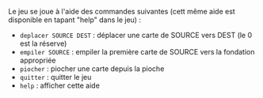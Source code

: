 Le jeu se joue à l'aide des commandes suivantes (cett même aide est disponible en tapant "help" dans le jeu) : 
 - ``deplacer SOURCE DEST`` : déplacer une carte de SOURCE vers DEST (le 0 est la réserve)
 - ``empiler SOURCE`` : empiler la première carte de SOURCE vers la fondation appropriée
 - ``piocher`` : piocher une carte depuis la pioche
 - ``quitter`` : quitter le jeu
 - ``help`` : afficher cette aide
